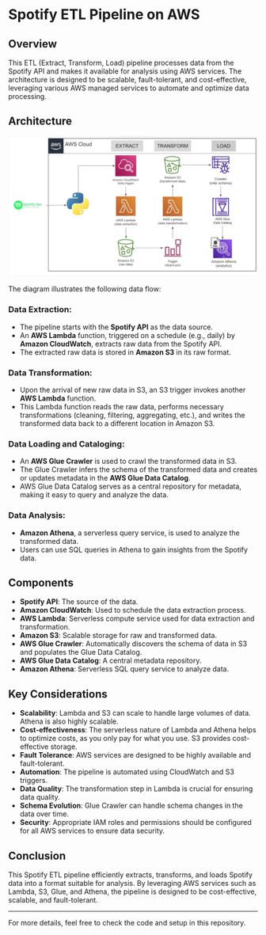 # Spotify ETL Pipeline on AWS

## Overview
This ETL (Extract, Transform, Load) pipeline processes data from the Spotify API and makes it available for analysis using AWS services. The architecture is designed to be scalable, fault-tolerant, and cost-effective, leveraging various AWS managed services to automate and optimize data processing.

## Architecture

![Spotify Pipeline Architecture](https://github.com/anupamjha977/Spotify_Etl_Project/blob/main/spotify_pipeline-architecture.png)

The diagram illustrates the following data flow:

### Data Extraction:
- The pipeline starts with the **Spotify API** as the data source.
- An **AWS Lambda** function, triggered on a schedule (e.g., daily) by **Amazon CloudWatch**, extracts raw data from the Spotify API.
- The extracted raw data is stored in **Amazon S3** in its raw format.

### Data Transformation:
- Upon the arrival of new raw data in S3, an S3 trigger invokes another **AWS Lambda** function.
- This Lambda function reads the raw data, performs necessary transformations (cleaning, filtering, aggregating, etc.), and writes the transformed data back to a different location in Amazon S3.

### Data Loading and Cataloging:
- An **AWS Glue Crawler** is used to crawl the transformed data in S3.
- The Glue Crawler infers the schema of the transformed data and creates or updates metadata in the **AWS Glue Data Catalog**.
- AWS Glue Data Catalog serves as a central repository for metadata, making it easy to query and analyze the data.

### Data Analysis:
- **Amazon Athena**, a serverless query service, is used to analyze the transformed data.
- Users can use SQL queries in Athena to gain insights from the Spotify data.

## Components
- **Spotify API**: The source of the data.
- **Amazon CloudWatch**: Used to schedule the data extraction process.
- **AWS Lambda**: Serverless compute service used for data extraction and transformation.
- **Amazon S3**: Scalable storage for raw and transformed data.
- **AWS Glue Crawler**: Automatically discovers the schema of data in S3 and populates the Glue Data Catalog.
- **AWS Glue Data Catalog**: A central metadata repository.
- **Amazon Athena**: Serverless SQL query service to analyze data.

## Key Considerations
- **Scalability**: Lambda and S3 can scale to handle large volumes of data. Athena is also highly scalable.
- **Cost-effectiveness**: The serverless nature of Lambda and Athena helps to optimize costs, as you only pay for what you use. S3 provides cost-effective storage.
- **Fault Tolerance**: AWS services are designed to be highly available and fault-tolerant.
- **Automation**: The pipeline is automated using CloudWatch and S3 triggers.
- **Data Quality**: The transformation step in Lambda is crucial for ensuring data quality.
- **Schema Evolution**: Glue Crawler can handle schema changes in the data over time.
- **Security**: Appropriate IAM roles and permissions should be configured for all AWS services to ensure data security.

## Conclusion
This Spotify ETL pipeline efficiently extracts, transforms, and loads Spotify data into a format suitable for analysis. By leveraging AWS services such as Lambda, S3, Glue, and Athena, the pipeline is designed to be cost-effective, scalable, and fault-tolerant.

---

For more details, feel free to check the code and setup in this repository.










